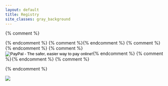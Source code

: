 ```yaml
---
layout: default
title: Registry
site_classes: gray_background
---
```


{% comment %}<form action="https://www.paypal.com/cgi-bin/webscr" method="post" target="_top">{% endcomment %}
{% comment %}<input type="hidden" name="cmd" value="_s-xclick">{% endcomment %}
{% comment %}<input type="hidden" name="hosted_button_id" value="M8S6TW98KJ6P8">{% endcomment %}
{% comment %}<input type="image" src="http://alexdillemma.com/img/kauai-logo.jpg" border="0" name="submit" alt="PayPal - The safer, easier way to pay online!">{% endcomment %}
{% comment %}<img alt="" border="0" src="https://www.paypalobjects.com/en_US/i/scr/pixel.gif" width="1" height="1">{% endcomment %}
{% comment %}</form>{% endcomment %}

[<img src="{{ site.baseurl }}/img/williams-sonoma-registry-logo.jpg">
](https://secure.williams-sonoma.com/registry/mgx6vvhct7/registry-list.html)
